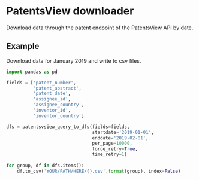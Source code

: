 # PatentsView downloader
Download data through the patent endpoint of the PatentsView API by date.

## Example
Download data for January 2019 and write to csv files.
```python
import pandas as pd

fields = ['patent_number', 
          'patent_abstract',
          'patent_date',
          'assignee_id', 
          'assignee_country', 
          'inventor_id', 
          'inventor_country']

dfs = patentsvsiew_query_to_dfs(fields=fields, 
                                startdate='2019-01-01', 
                                enddate='2019-02-01', 
                                per_page=10000, 
                                force_retry=True, 
                                time_retry=1)
                              
for group, df in dfs.items():
    df.to_csv('YOUR/PATH/HERE/{}.csv'.format(group), index=False)
```

